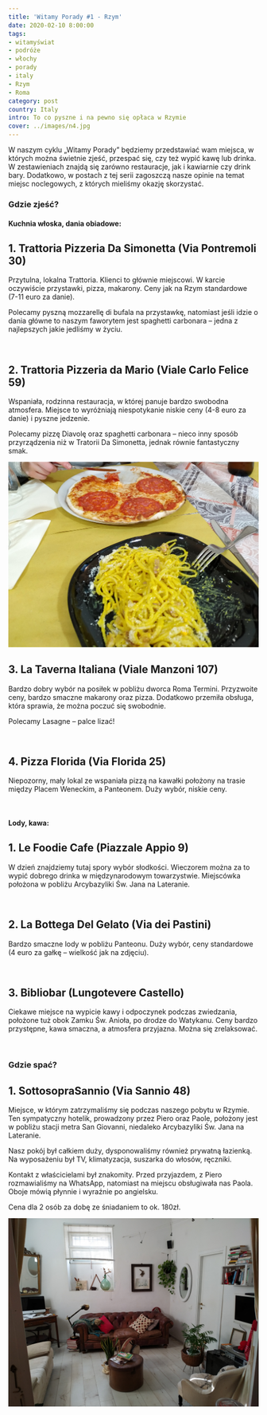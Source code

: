 ```yaml
---
title: 'Witamy Porady #1 - Rzym'
date: 2020-02-10 8:00:00
tags:
- witamyświat
- podróże 
- włochy
- porady
- italy
- Rzym
- Roma
category: post
country: Italy
intro: To co pyszne i na pewno się opłaca w Rzymie
cover: ../images/n4.jpg
---
```

<p>
  W naszym cyklu „Witamy Porady” będziemy przedstawiać wam miejsca, w których można świetnie zjeść, przespać się, czy też wypić kawę lub drinka. W zestawieniach znajdą się zarówno restauracje, jak i kawiarnie czy drink bary. Dodatkowo, w postach z tej serii zagoszczą nasze opinie na temat miejsc noclegowych, z których mieliśmy okazję skorzystać.
</p>

<h3>Gdzie zjeść?</h3>

<h4 class='subtitle'>Kuchnia włoska, dania obiadowe:</h4>

<h2>1. Trattoria Pizzeria Da Simonetta (Via Pontremoli 30)</h2>

<p>
  Przytulna, lokalna Trattoria. Klienci to głównie miejscowi. W karcie oczywiście przystawki, pizza, makarony. Ceny jak na Rzym standardowe (7-11 euro za danie).

  Polecamy pyszną mozzarellę di bufala na przystawkę, natomiast jeśli idzie o dania główne to naszym faworytem jest spaghetti carbonara – jedna z najlepszych jakie jedliśmy w życiu.
</p>

<div class='backImage backImageOn'>
  <img src='../static/posts-images/n41.jpg' alt=''/>
</div>

<h2>2. Trattoria Pizzeria da Mario (Viale Carlo Felice 59)</h2>

<p>
  Wspaniała, rodzinna restauracja, w której panuje bardzo swobodna atmosfera. Miejsce to wyróżniają niespotykanie niskie ceny (4-8 euro za danie) i pyszne jedzenie.

  Polecamy pizzę Diavolę oraz spaghetti carbonara – nieco inny sposób przyrządzenia niż w Tratorii Da Simonetta, jednak równie fantastyczny smak.
</p>

<div class='backImage backImageOn'>
  <img src='../static/posts-images/n42.jpeg' alt=''/>
</div>

<h2>3. La Taverna Italiana (Viale Manzoni 107)</h2>

<p>
  Bardzo dobry wybór na posiłek w pobliżu dworca Roma Termini. Przyzwoite ceny, bardzo smaczne makarony oraz pizza. Dodatkowo przemiła obsługa, która sprawia, że można poczuć się swobodnie.

  Polecamy Lasagne – palce lizać!
</p>

<div class='flex narrow'>
  <img class='box image0' src='../static/posts-images/n43.jpg' alt=''/>
  <img class='box image0' src='../static/posts-images/n44.jpg' alt=''/>
</div>

<h2>4. Pizza Florida (Via Florida 25)</h2>

<p>
  Niepozorny, mały lokal ze wspaniała pizzą na kawałki położony na trasie między Placem Weneckim, a Panteonem. Duży wybór, niskie ceny.
</p>

<div class='flex narrow'>
  <img class='box image0' src='../static/posts-images/n45.jpg' alt=''/>
  <img class='box image0' src='../static/posts-images/n46.jpg' alt=''/>
</div>

<h4 class='subtitle'>Lody, kawa:</h4>

<h2>1. Le Foodie Cafe (Piazzale Appio 9)</h2>

<p>
  W dzień znajdziemy tutaj spory wybór słodkości. Wieczorem można za to wypić dobrego drinka w międzynarodowym towarzystwie. Miejscówka położona w pobliżu Arcybazyliki Św. Jana na Lateranie.
</p>

<div class='flex narrow'>
  <img class='box image0' src='../static/posts-images/n47.jpg' alt=''/>
</div>

<h2>2. La Bottega Del Gelato (Via dei Pastini)</h2>

<p>
  Bardzo smaczne lody w pobliżu Panteonu. Duży wybór, ceny standardowe (4 euro za gałkę – wielkość jak na zdjęciu).
</p>

<div class='flex narrow'>
  <img class='box image0' src='../static/posts-images/n48.jpg' alt=''/>
  <img class='box image0' src='../static/posts-images/n38.jpg' alt=''/>
</div>

<h2>3. Bibliobar (Lungotevere Castello)</h2>

<p>
  Ciekawe miejsce na wypicie kawy i odpoczynek podczas zwiedzania, położone tuż obok Zamku Św. Anioła, po drodze do Watykanu. Ceny bardzo przystępne, kawa smaczna, a atmosfera przyjazna. Można się zrelaksować.
</p>

<div class='flex narrow'>
  <img class='box image0' src='../static/posts-images/n49.jpg' alt=''/>
</div>

<h3>Gdzie spać?</h3>

<h2>1. SottosopraSannio (Via Sannio 48)</h2>

<p>
  Miejsce, w którym zatrzymaliśmy się podczas naszego pobytu w Rzymie. Ten sympatyczny hotelik, prowadzony przez Piero oraz Paole, położony jest w pobliżu stacji metra San Giovanni, niedaleko Arcybazyliki Św. Jana na Lateranie.

  Nasz pokój był całkiem duży, dysponowaliśmy również prywatną łazienką. Na wyposażeniu był TV, klimatyzacja, suszarka do włosów, ręczniki.

  Kontakt z właścicielami był znakomity. Przed przyjazdem, z Piero rozmawialiśmy na WhatsApp, natomiast na miejscu obsługiwała nas Paola. Oboje mówią płynnie i wyraźnie po angielsku.
</p>

<p>Cena dla 2 osób za dobę ze śniadaniem to ok. 180zł.</p>

<div class='flex narrow'>
  <img class='box image0' src='../static/posts-images/n491.jpg' alt=''/>
  <img class='box image0' src='../static/posts-images/n492.jpg' alt=''/>
</div>